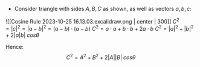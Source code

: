 - Consider triangle with sides $A, B, C$ as shown, as well as vectors $a,b,c$:

![[Cosine Rule 2023-10-25 16.13.03.excalidraw.png | center | 300]]
$C^{2}= |c|^{2}= |a-b|^{2}= (a-b)\cdot(a-b)$
$C^{2}= a\cdot a + b\cdot b + 2a\cdot b$
$C^{2}=|a|^{2}+ |b|^{2}+ 2|a|b|\;cos\theta$

Hence:
$$C^{2}= A^{2}+ B^{2}+ 2|A||B|\;cos\theta$$